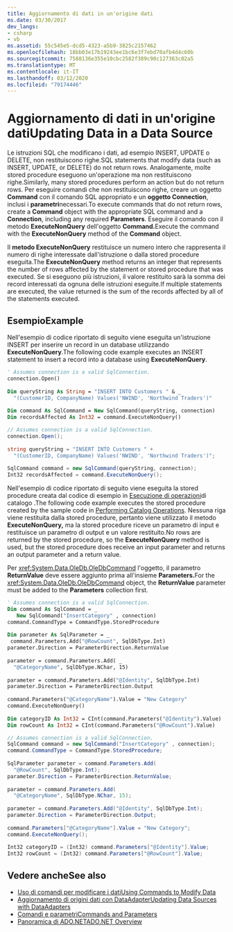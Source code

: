 ```yaml
---
title: Aggiornamento di dati in un'origine dati
ms.date: 03/30/2017
dev_langs:
- csharp
- vb
ms.assetid: 55c545e5-dcd5-4323-a5b9-3825c2157462
ms.openlocfilehash: 18bb03e17b19243ee1bc6e3f7ebd70afb4d4c60b
ms.sourcegitcommit: 7588136e355e10cbc2582f389c90c127363c02a5
ms.translationtype: MT
ms.contentlocale: it-IT
ms.lasthandoff: 03/12/2020
ms.locfileid: "79174446"
---
```

# <a name="updating-data-in-a-data-source"></a><span data-ttu-id="51dc6-102">Aggiornamento di dati in un'origine dati</span><span class="sxs-lookup"><span data-stu-id="51dc6-102">Updating Data in a Data Source</span></span>
<span data-ttu-id="51dc6-103">Le istruzioni SQL che modificano i dati, ad esempio INSERT, UPDATE o DELETE, non restituiscono righe.</span><span class="sxs-lookup"><span data-stu-id="51dc6-103">SQL statements that modify data (such as INSERT, UPDATE, or DELETE) do not return rows.</span></span> <span data-ttu-id="51dc6-104">Analogamente, molte stored procedure eseguono un'operazione ma non restituiscono righe.</span><span class="sxs-lookup"><span data-stu-id="51dc6-104">Similarly, many stored procedures perform an action but do not return rows.</span></span> <span data-ttu-id="51dc6-105">Per eseguire comandi che non restituiscono righe, creare un oggetto **Command** con il comando SQL appropriato e un **oggetto Connection**, inclusi i **parametri**necessari.</span><span class="sxs-lookup"><span data-stu-id="51dc6-105">To execute commands that do not return rows, create a **Command** object with the appropriate SQL command and a **Connection**, including any required **Parameters**.</span></span> <span data-ttu-id="51dc6-106">Eseguire il comando con il metodo **ExecuteNonQuery** dell'oggetto **Command.**</span><span class="sxs-lookup"><span data-stu-id="51dc6-106">Execute the command with the **ExecuteNonQuery** method of the **Command** object.</span></span>  
  
 <span data-ttu-id="51dc6-107">Il **metodo ExecuteNonQuery** restituisce un numero intero che rappresenta il numero di righe interessate dall'istruzione o dalla stored procedure eseguita.</span><span class="sxs-lookup"><span data-stu-id="51dc6-107">The **ExecuteNonQuery** method returns an integer that represents the number of rows affected by the statement or stored procedure that was executed.</span></span> <span data-ttu-id="51dc6-108">Se si eseguono più istruzioni, il valore restituito sarà la somma dei record interessati da ognuna delle istruzioni eseguite.</span><span class="sxs-lookup"><span data-stu-id="51dc6-108">If multiple statements are executed, the value returned is the sum of the records affected by all of the statements executed.</span></span>  
  
## <a name="example"></a><span data-ttu-id="51dc6-109">Esempio</span><span class="sxs-lookup"><span data-stu-id="51dc6-109">Example</span></span>  
 <span data-ttu-id="51dc6-110">Nell'esempio di codice riportato di seguito viene eseguita un'istruzione INSERT per inserire un record in un database utilizzando **ExecuteNonQuery**.</span><span class="sxs-lookup"><span data-stu-id="51dc6-110">The following code example executes an INSERT statement to insert a record into a database using **ExecuteNonQuery**.</span></span>  
  
```vb  
' Assumes connection is a valid SqlConnection.  
connection.Open()  
  
Dim queryString As String = "INSERT INTO Customers " & _  
  "(CustomerID, CompanyName) Values('NWIND', 'Northwind Traders')"  
  
Dim command As SqlCommand = New SqlCommand(queryString, connection)  
Dim recordsAffected As Int32 = command.ExecuteNonQuery()  
```  
  
```csharp  
// Assumes connection is a valid SqlConnection.  
connection.Open();  
  
string queryString = "INSERT INTO Customers " +  
  "(CustomerID, CompanyName) Values('NWIND', 'Northwind Traders')";  
  
SqlCommand command = new SqlCommand(queryString, connection);  
Int32 recordsAffected = command.ExecuteNonQuery();  
```  
  
 <span data-ttu-id="51dc6-111">Nell'esempio di codice riportato di seguito viene eseguita la stored procedure creata dal codice di esempio in [Esecuzione di operazioni](performing-catalog-operations.md)di catalogo .</span><span class="sxs-lookup"><span data-stu-id="51dc6-111">The following code example executes the stored procedure created by the sample code in [Performing Catalog Operations](performing-catalog-operations.md).</span></span> <span data-ttu-id="51dc6-112">Nessuna riga viene restituita dalla stored procedure, pertanto viene utilizzato il metodo **ExecuteNonQuery,** ma la stored procedure riceve un parametro di input e restituisce un parametro di output e un valore restituito.</span><span class="sxs-lookup"><span data-stu-id="51dc6-112">No rows are returned by the stored procedure, so the **ExecuteNonQuery** method is used, but the stored procedure does receive an input parameter and returns an output parameter and a return value.</span></span>  
  
 <span data-ttu-id="51dc6-113">Per <xref:System.Data.OleDb.OleDbCommand> l'oggetto, il parametro **ReturnValue** deve essere aggiunto prima all'insieme **Parameters.**</span><span class="sxs-lookup"><span data-stu-id="51dc6-113">For the <xref:System.Data.OleDb.OleDbCommand> object, the **ReturnValue** parameter must be added to the **Parameters** collection first.</span></span>  
  
```vb  
' Assumes connection is a valid SqlConnection.  
Dim command As SqlCommand = _  
   New SqlCommand("InsertCategory" , connection)  
command.CommandType = CommandType.StoredProcedure  
  
Dim parameter As SqlParameter = _  
 command.Parameters.Add("@RowCount", SqlDbType.Int)  
parameter.Direction = ParameterDirection.ReturnValue  
  
parameter = command.Parameters.Add( _  
  "@CategoryName", SqlDbType.NChar, 15)  
  
parameter = command.Parameters.Add("@Identity", SqlDbType.Int)  
parameter.Direction = ParameterDirection.Output  
  
command.Parameters("@CategoryName").Value = "New Category"  
command.ExecuteNonQuery()  
  
Dim categoryID As Int32 = CInt(command.Parameters("@Identity").Value)  
Dim rowCount As Int32 = CInt(command.Parameters("@RowCount").Value)
```  
  
```csharp  
// Assumes connection is a valid SqlConnection.  
SqlCommand command = new SqlCommand("InsertCategory" , connection);  
command.CommandType = CommandType.StoredProcedure;  
  
SqlParameter parameter = command.Parameters.Add(  
  "@RowCount", SqlDbType.Int);  
parameter.Direction = ParameterDirection.ReturnValue;  
  
parameter = command.Parameters.Add(  
  "@CategoryName", SqlDbType.NChar, 15);  
  
parameter = command.Parameters.Add("@Identity", SqlDbType.Int);  
parameter.Direction = ParameterDirection.Output;  
  
command.Parameters["@CategoryName"].Value = "New Category";  
command.ExecuteNonQuery();  
  
Int32 categoryID = (Int32) command.Parameters["@Identity"].Value;  
Int32 rowCount = (Int32) command.Parameters["@RowCount"].Value;  
```  
  
## <a name="see-also"></a><span data-ttu-id="51dc6-114">Vedere anche</span><span class="sxs-lookup"><span data-stu-id="51dc6-114">See also</span></span>

- [<span data-ttu-id="51dc6-115">Uso di comandi per modificare i dati</span><span class="sxs-lookup"><span data-stu-id="51dc6-115">Using Commands to Modify Data</span></span>](using-commands-to-modify-data.md)
- [<span data-ttu-id="51dc6-116">Aggiornamento di origini dati con DataAdapter</span><span class="sxs-lookup"><span data-stu-id="51dc6-116">Updating Data Sources with DataAdapters</span></span>](updating-data-sources-with-dataadapters.md)
- [<span data-ttu-id="51dc6-117">Comandi e parametri</span><span class="sxs-lookup"><span data-stu-id="51dc6-117">Commands and Parameters</span></span>](commands-and-parameters.md)
- [<span data-ttu-id="51dc6-118">Panoramica di ADO.NET</span><span class="sxs-lookup"><span data-stu-id="51dc6-118">ADO.NET Overview</span></span>](ado-net-overview.md)
